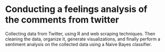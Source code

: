 # Conducting a feelings analysis of the comments from twitter

Collecting data from Twitter, using R and web scraping techniques. Then cleaning the data, organize it, generate visualizations, and finally perform a sentiment analysis on the collected data using a Naive Bayes classifier.